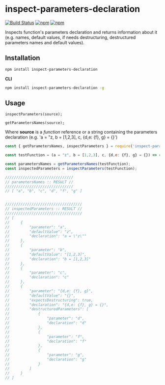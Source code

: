 # inspect-parameters-declaration

[![Build Status](https://api.travis-ci.org/DiegoZoracKy/inspect-parameters-declaration.svg)](https://travis-ci.org/DiegoZoracKy/inspect-parameters-declaration) [![npm](https://img.shields.io/npm/v/inspect-parameters-declaration.svg)]() [![npm](https://img.shields.io/npm/l/inspect-parameters-declaration.svg)]()

Inspects function's parameters declaration and returns information about it (e.g. names, default values, if needs destructuring, destructured parameters names and default values).

## Installation

```bash
npm install inspect-parameters-declaration
```

**CLI**
```bash
npm install inspect-parameters-declaration -g
```

## Usage

`inspectParameters(source);`

`getParametersNames(source);`

Where **source** is a *function* reference or a string containing the parameters declaration (e.g. 'a = "z, b = [1,2,3], c, {d,e: {f}, g} = {}')

```javascript
const { getParametersNames, inspectParameters } = require('inspect-parameters-declaration');

const testFunction = (a = "z", b = [1,2,3], c, {d,e: {f}, g} = {}) => console.log("noop");

const parametersNames = getParametersNames(testFunction);
const inspectedParameters = inspectParameters(testFunction);

///////////////////////////////
// parametersNames :: RESULT //
///////////////////////////////
// [ "a", "b", "c", "d", "f", "g" ]


///////////////////////////////////
// inspectedParameters :: RESULT //
///////////////////////////////////
// [
//     {
//         "parameter": "a",
//         "defaultValue": "z",
//         "declaration": "a = \"z\""
//     },
//     {
//         "parameter": "b",
//         "defaultValue": "[1,2,3]",
//         "declaration": "b = [1,2,3]"
//     },
//     {
//         "parameter": "c",
//         "declaration": "c"
//     },
//     {
//         "parameter": "{d,e: {f}, g}",
//         "defaultValue": "{}",
//         "expectsDestructuring": true,
//         "declaration": "{d,e: {f}, g} = {}",
//         "destructuredParameters": [
//             {
//                 "parameter": "d",
//                 "declaration": "d"
//             },
//             {
//                 "parameter": "f",
//                 "declaration": "f"
//             },
//             {
//                 "parameter": "g",
//                 "declaration": "g"
//             }
//         ]
//     }
// ]
```